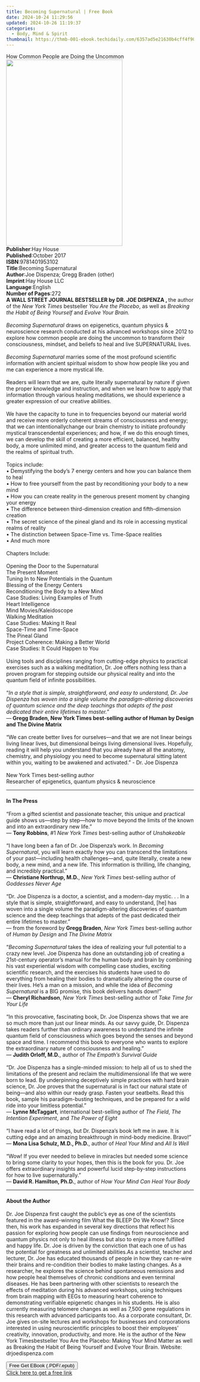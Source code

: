 ```yaml
---
title: Becoming Supernatural | Free Book
date: 2024-10-24 11:29:56
updated: 2024-10-26 11:19:37
categories:
  - Body, Mind & Spirit
thumbnail: https://thmb-001-ebook.techidaily.com/6357ad5e21630b4cff4f904f87d5708f5731cdbc18a4adce5a54236cee48f869.jpg
---
```

<main id="book-container">
  <div class="flex flex-col">
    <div class="book-brief flex-1 py-6 px-4 sm:p-6 md:py-10 md:px-8">
      <!-- brief-->
      <div class="book-brief-main">
        How Common People are Doing the Uncommon
      </div>
    </div>
    <div
      class="book-meta-info flex-1 grid gap-4 col-start-1 col-end-3 row-start-1 sm:mb-6 sm:grid-cols-4 lg:gap-6 lg:col-start-2 lg:row-end-6 lg:row-span-6 lg:mb-0"
    >
      <div
        class="book-meta-info-left place-content-center mt-4 p-4 text-sm leading-6 col-start-2 col-span-2 dark:text-slate-400"
      >
        <img
          class="w-full h-500 object-cover rounded-lg sm:h-255 sm:col-span-2 lg:col-span-full"
          src="https://img-001-ebook.techidaily.com/3c7575794c9c29c91a5ceb549b78e64c4a06fc52f9f6cb4487150c8de04d36dc.jpg"
          alt=""
          width="312"
          height="500"
        />
      </div>
      <div
        class="book-meta-info-right mt-2 col-start-1 row-start-2 col-span-3 self-center"
      >
        <!-- meta data  -->
        <div class="flex flex-col px-4 md:px-8">
          <div class="flex-1">
            <strong>Publisher</strong>:<span class="px-2">Hay House</span>
          </div>
          <div class="flex-1">
            <strong>Published</strong>:<span class="px-2">October 2017</span>
          </div>
          <div class="flex-1">
            <strong>ISBN</strong>:<span class="px-2">9781401953102</span>
          </div>
          <div class="flex-1">
            <strong>Title</strong>:<span class="px-2"
              >Becoming Supernatural</span
            >
          </div>
          <div class="flex-1">
            <strong>Author</strong>:<span class="px-2"
              >Joe Dispenza; Gregg Braden (other)</span
            >
          </div>
          <div class="flex-1">
            <strong>Imprint</strong>:<span class="px-2">Hay House LLC</span>
          </div>
          <div class="flex-1">
            <strong>Language</strong>:<span class="px-2">English</span>
          </div>
          <div class="flex-1">
            <strong>Number of Pages</strong>:<span class="px-2">272</span>
          </div>
        </div>
      </div>
    </div>
    <div class="book-description flex-1 py-6 px-4 sm:p-6 md:py-10 md:px-8">
      <div class="book-description-main">
        <div accordion-content="" id="description">
          <b>A WALL STREET JOURNAL BESTSELLER by DR. JOE DISPENZA , </b>the
          author of the <i>New York Times</i> bestseller
          <i>You Are the Placebo</i>, as well as
          <i>Breaking the Habit of Being Yourself</i> and
          <i>Evolve Your Brain.<br /><b></b></i><br />
          <i>Becoming Supernatural </i>draws on epigenetics, quantum physics
          &amp; neuroscience research conducted at his advanced workshops since
          2012 to explore how common people are doing the uncommon to transform
          their consciousness, mindset, and beliefs to heal and live
          SUPERNATURAL lives.<br /><br />
          <i>Becoming Supernatural</i> marries some of the most profound
          scientific information with ancient spiritual wisdom to show how
          people like you and me can experience a more mystical life.<br />
          &nbsp;<br />
          Readers will learn that we are, quite literally supernatural by nature
          if given the proper knowledge and instruction, and when we learn how
          to apply that information through various healing meditations, we
          should experience a greater expression of our creative abilities.<br />
          &nbsp;<br />
          We have the capacity to tune in to frequencies beyond our material
          world and receive more orderly coherent streams of consciousness and
          energy; that we can intentionally<b></b>change our brain chemistry to
          initiate profoundly mystical transcendental experiences; and how, if
          we do this enough times, we can develop the skill of creating a more
          efficient, balanced, healthy body, a more unlimited mind, and greater
          access to the quantum field and the realms of spiritual truth.<br /><br />
          Topics include:<br />
          • Demystifying the body’s 7 energy centers and how you can balance
          them to heal<br />
          • How to free yourself from the past by reconditioning your body to a
          new mind<br />
          • How you can create reality in the generous present moment by
          changing your energy<br />
          • The difference between third-dimension creation and fifth-dimension
          creation<br />
          • The secret science of the pineal gland and its role in accessing
          mystical realms of reality<br />
          • The distinction between Space-Time vs. Time-Space realities<br />
          • And much more<br />
          &nbsp;<br />
          Chapters Include:<br />
          &nbsp;<br />
          Opening the Door to the Supernatural<br />
          The Present Moment<br />
          Tuning In to New Potentials in the Quantum<br />
          Blessing of the Energy Centers<br />
          Reconditioning the Body to a New Mind<br />
          Case Studies: Living Examples of Truth<br />
          Heart Intelligence<br />
          Mind Movies/Kaleidoscope <br />
          Walking Meditation<br />
          Case Studies: Making It Real<br />
          Space-Time and Time-Space<br />
          The Pineal Gland<br />
          Project Coherence: Making a Better World<br />
          Case Studies: It Could Happen to You<br /><br />Using tools and
          disciplines ranging from cutting-edge physics to practical exercises
          such as a walking meditation, Dr. Joe offers nothing less than a
          proven program for stepping outside our physical reality and into the
          quantum field of infinite possibilities.<br />
          &nbsp;<br />
          “<i
            >In a style that is simple, straightforward, and easy to understand,
            Dr. Joe Dispenza has woven into a single volume the
            paradigm-altering discoveries of quantum science and the deep
            teachings that adepts of the past dedicated their entire lifetimes
            to master.”</i
          ><br />
          —<b>
            Gregg Braden, New York Times best-selling author of Human by Design
            and The Divine Matrix</b
          ><br />
          &nbsp;<br />
          “We can create better lives for ourselves—and that we are not linear
          beings living linear lives, but dimensional beings living dimensional
          lives. Hopefully, reading it will help you understand that you already
          have all the anatomy, chemistry, and physiology you need to become
          supernatural sitting latent within you, waiting to be awakened and
          activated.” - Dr. Joe Dispenza<br />
          &nbsp;<br />
          New York Times best-selling author <br />
          Researcher of epigenetics, quantum physics &amp; neuroscience
        </div>
        <div class="accordion-fader"></div>
      </div>
    </div>
    <div class="book-excerpts flex-1 py-6 px-4 sm:p-6 md:py-10 md:px-8">
      <!-- excerpts-->
      <div class="book-excerpts-main">
        <hr />
        <h4 class="placeholder placeholder-heading">
          <span>In The Press</span>
        </h4>
        <p>
          “From a gifted scientist and passionate teacher, this unique and
          practical guide shows us—step by step—how to move beyond the limits of
          the known and into an extraordinary new life.”<br />—
          <b>Tony Robbins</b>, #1 <i>New York Times</i> best-selling author of
          <i>Unshakeable</i><br /><br />“I have long been a fan of Dr. Joe
          Dispenza’s work. In <i>Becoming Supernatural</i>, you will learn
          exactly how you can transcend the limitations of your past—including
          health challenges—and, quite literally, create a new body, a new mind,
          and a new life. This information is thrilling, life changing, and
          incredibly practical.”<br />— <b>Christiane Northrup, M.D.</b>,
          <i>New York Times </i>best-selling author of
          <i>Goddesses Never Age<br /><br /></i>“Dr. Joe Dispenza is a doctor, a
          scientist, and a modern-day mystic. . . In a style that is simple,
          straightforward, and easy to understand, [he] has woven into a single
          volume the paradigm-altering discoveries of quantum science and the
          deep teachings that adepts of the past dedicated their entire
          lifetimes to master.”<br />— from the foreword by <b>Gregg Braden</b>,
          <i>New York Times </i>best-selling author of
          <i>Human by Design </i>and <i>The Divine Matrix</i><br /><br />“<i
            >Becoming Supernatural </i
          >takes the idea of realizing your full potential to a crazy new level.
          Joe Dispenza has done an outstanding job of creating a 21st-century
          operator’s manual for the human body and brain by combining his vast
          experiential wisdom with compelling case studies, exciting scientific
          research, and the exercises his students have used to do everything
          from healing their bodies to dramatically altering the course of their
          lives. He’s a man on a mission, and while the idea of
          <i>Becoming Supernatural</i> is a BIG promise, this book delivers
          hands down!”<br />— <b>Cheryl Richardson</b>,
          <i>New York Times</i> best-selling author of
          <i>Take Time for Your Life</i><br /><br />“In this provocative,
          fascinating book, Dr. Joe Dispenza shows that we are so much more than
          just our linear minds. As our savvy guide, Dr. Dispenza takes readers
          further than ordinary awareness to understand the infinite quantum
          field of consciousness which goes beyond the senses and beyond space
          and time. I recommend this book to everyone who wants to explore the
          extraordinary nature of consciousness and healing.”<br />—
          <b>Judith Orloff, M.D.</b>, author of
          <i>The Empath’s Survival Guide</i><br /><br />“Dr. Joe Dispenza has a
          single-minded mission: to help all of us to shed the limitations of
          the present and reclaim the multidimensional life that we were born to
          lead. By underpinning deceptively simple practices with hard brain
          science, Dr. Joe proves that the supernatural is in fact our natural
          state of being—and also within our ready grasp. Fasten your seatbelts.
          Read this book, sample his paradigm-busting techniques, and be
          prepared for a wild ride into your limitless potential.”<br />—
          <b>Lynne McTaggart</b>, international best-selling author of
          <i>The Field</i>, <i>The Intention Experiment</i>, and
          <i>The Power of Eight<br /><br /></i>“I have read a lot of things, but
          Dr. Dispenza’s book left me in awe. It is cutting edge and an amazing
          breakthrough in mind-body medicine. Bravo!”<br />—
          <b>Mona Lisa Schulz, M.D., Ph.D.</b>, author of&nbsp;<i
            >Heal Your Mind</i
          >
          and <i>All Is Well</i><br /><br />“Wow! If you ever needed to believe
          in miracles but needed some science to bring some clarity to your
          hopes, then this is the book for you. Dr. Joe offers extraordinary
          insights and powerful lucid step-by-step instructions for how to live
          supernaturally.”<br />— <b>David R. Hamilton, Ph.D.</b>, author of
          <i>How Your Mind Can Heal Your Body</i>
        </p>
      </div>
    </div>
    <div class="book-about-author flex-1 py-6 px-4 sm:p-6 md:py-10 md:px-8">
      <!-- about author-->
      <div class="book-main-author-main">
        <hr />
        <h4 class="placeholder placeholder-heading">
          <span>About the Author</span>
        </h4>
        <p>
          Dr. Joe Dispenza first caught the public’s eye as one of the
          scientists featured in the award-winning film What the BLEEP Do We
          Know!? Since then, his work has expanded in several key directions
          that reflect his passion for exploring how people can use findings
          from neuroscience and quantum physics not only to heal illness but
          also to enjoy a more fulfilled and happy life. Dr. Joe is driven by
          the conviction that each one of us has the potential for greatness and
          unlimited abilities.As a scientist, teacher and lecturer, Dr. Joe has
          educated thousands of people in how they can re-wire their brains and
          re-condition their bodies to make lasting changes. As a researcher, he
          explores the science behind spontaneous remissions and how people heal
          themselves of chronic conditions and even terminal diseases. He has
          been partnering with other scientists to research the effects of
          meditation during his advanced workshops, using techniques from brain
          mapping with EEGs to measuring heart coherence to demonstrating
          verifiable epigenetic changes in his students. He is also currently
          measuring telomere changes as well as 7,500 gene regulations in this
          research with advanced participants too. As a corporate consultant,
          Dr. Joe gives on-site lectures and workshops for businesses and
          corporations interested in using neuroscientific principles to boost
          their employees’ creativity, innovation, productivity, and more. He is
          the author of the New York Timesbestseller You Are the Placebo: Making
          Your Mind Matter as well as Breaking the Habit of Being Yourself and
          Evolve Your Brain. Website: drjoedispenza.com
        </p>
      </div>
    </div>
    <div class="book-free-get flex-1 py-6 px-4 sm:p-6 md:py-10 md:px-8">
      <button
        id="btn-free-get"
        class="bg-blue-500 hover:bg-blue-700 text-white font-bold py-2 px-4 rounded"
      >
        Free Get EBook (.PDF/.epub)
      </button>
      <div id="countdown-display" class="px-2 text-lg mt-2"></div>
      <a
        id="free-link"
        class="hidden bg-blue-500 hover:bg-blue-700 text-white font-bold py-2 px-4 rounded"
        href="https://www.ebooks.com/en-us/book/96316820/becoming-supernatural/joe-dispenza/"
        target="_blank"
        >Click here to get a free link</a
      >
    </div>
    <script>
      let countdownTime = 0;
      let countdownInterval = null;
      document
        .getElementById('btn-free-get')
        .addEventListener('click', startCountdown);
      function startCountdown() {
        countdownTime = new Date().getTime() + 60000 * 3;
        countdownInterval = setInterval(updateCountdown, 1000);
        document.getElementById('btn-free-get').disabled = true;
        document
          .getElementById('btn-free-get')
          .classList.add('bg-gray-500', 'cursor-not-allowed');
      }
      function updateCountdown() {
        let currentTime = new Date().getTime();
        let timeLeft = countdownTime - currentTime;
        let secondsLeft = Math.floor(timeLeft / 1000);
        document.getElementById('countdown-display').innerHTML =
          `Remaining time: ${secondsLeft} seconds.`;
        if (secondsLeft <= 0) {
          clearInterval(countdownInterval);
          document.getElementById('btn-free-get').classList.add('hidden');
          document.getElementById('free-link').classList.remove('hidden');
          document.getElementById('countdown-display').innerHTML = '';
        }
      }
    </script>
  </div>
</main>
